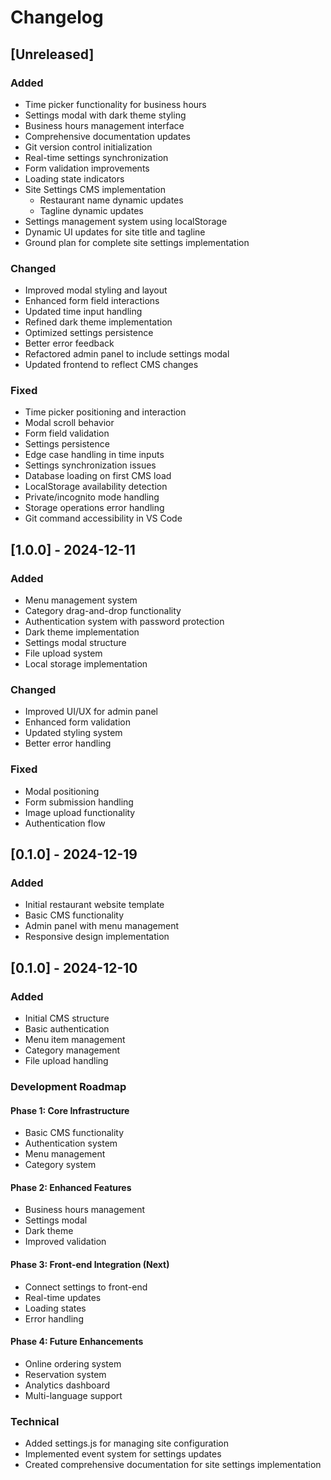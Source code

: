 # Changelog

## [Unreleased]

### Added
- Time picker functionality for business hours
- Settings modal with dark theme styling
- Business hours management interface
- Comprehensive documentation updates
- Git version control initialization
- Real-time settings synchronization
- Form validation improvements
- Loading state indicators
- Site Settings CMS implementation
  - Restaurant name dynamic updates
  - Tagline dynamic updates
- Settings management system using localStorage
- Dynamic UI updates for site title and tagline
- Ground plan for complete site settings implementation

### Changed
- Improved modal styling and layout
- Enhanced form field interactions
- Updated time input handling
- Refined dark theme implementation
- Optimized settings persistence
- Better error feedback
- Refactored admin panel to include settings modal
- Updated frontend to reflect CMS changes

### Fixed
- Time picker positioning and interaction
- Modal scroll behavior
- Form field validation
- Settings persistence
- Edge case handling in time inputs
- Settings synchronization issues
- Database loading on first CMS load
- LocalStorage availability detection
- Private/incognito mode handling
- Storage operations error handling
- Git command accessibility in VS Code

## [1.0.0] - 2024-12-11

### Added
- Menu management system
- Category drag-and-drop functionality
- Authentication system with password protection
- Dark theme implementation
- Settings modal structure
- File upload system
- Local storage implementation

### Changed
- Improved UI/UX for admin panel
- Enhanced form validation
- Updated styling system
- Better error handling

### Fixed
- Modal positioning
- Form submission handling
- Image upload functionality
- Authentication flow

## [0.1.0] - 2024-12-19

### Added
- Initial restaurant website template
- Basic CMS functionality
- Admin panel with menu management
- Responsive design implementation

## [0.1.0] - 2024-12-10

### Added
- Initial CMS structure
- Basic authentication
- Menu item management
- Category management
- File upload handling

### Development Roadmap

#### Phase 1: Core Infrastructure 
- Basic CMS functionality
- Authentication system
- Menu management
- Category system

#### Phase 2: Enhanced Features 
- Business hours management
- Settings modal
- Dark theme
- Improved validation

#### Phase 3: Front-end Integration (Next)
- Connect settings to front-end
- Real-time updates
- Loading states
- Error handling

#### Phase 4: Future Enhancements
- Online ordering system
- Reservation system
- Analytics dashboard
- Multi-language support

### Technical
- Added settings.js for managing site configuration
- Implemented event system for settings updates
- Created comprehensive documentation for site settings implementation
